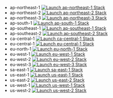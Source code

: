 * ap-northeast-1 [![Launch ap-northeast-1 Stack](https://cdn.rawgit.com/buildkite/cloudformation-launch-stack-button-svg/master/launch-stack.svg)](https://ap-northeast-1.console.aws.amazon.com/cloudformation/home?region=ap-northeast-1#/stacks/quickcreate?templateURL=https://zos-solfunmeme-tine-cf-template-ap-northeast-1.s3.ap-northeast-1.amazonaws.com/zos-solfunmeme-tine-the-introspector-is-not-eliza-stack-template-one-click-installer-dev-v5.yaml&stackName=zos-solfunmeme-tine-the-introspector-is-not-eliza-stack-template-one-click-installer&param_S3BucketPattern=tine_agent_*&param_GroqKey=&param_TokenizerImage=h4ckermike%2Farm64-tokenizers%3Afeature-arm64&param_TwitterPassword=&param_NameTag=tine-dev&param_AgentCodeName=tine_agent_4&param_SSMParameterPattern=tine_agent_*&param_TwitterUserName=&param_LaunchTemplateVersion=1&param_TwitterEmail=&param_AgentImage=h4ckermike%2Felizaos-eliza%3Afeature-arm64_fastembed&param_AmiId=ami-0a54b2dfe7a460f5a)
* ap-northeast-2 [![Launch ap-northeast-2 Stack](https://cdn.rawgit.com/buildkite/cloudformation-launch-stack-button-svg/master/launch-stack.svg)](https://ap-northeast-2.console.aws.amazon.com/cloudformation/home?region=ap-northeast-2#/stacks/quickcreate?templateURL=https://zos-solfunmeme-tine-cf-template-ap-northeast-2.s3.ap-northeast-2.amazonaws.com/zos-solfunmeme-tine-the-introspector-is-not-eliza-stack-template-one-click-installer-dev-v5.yaml&stackName=zos-solfunmeme-tine-the-introspector-is-not-eliza-stack-template-one-click-installer&param_S3BucketPattern=tine_agent_*&param_GroqKey=&param_TokenizerImage=h4ckermike%2Farm64-tokenizers%3Afeature-arm64&param_TwitterPassword=&param_NameTag=tine-dev&param_AgentCodeName=tine_agent_4&param_SSMParameterPattern=tine_agent_*&param_TwitterUserName=&param_LaunchTemplateVersion=1&param_TwitterEmail=&param_AgentImage=h4ckermike%2Felizaos-eliza%3Afeature-arm64_fastembed&param_AmiId=ami-0ca14074c2e48c5d8)
* ap-northeast-3 [![Launch ap-northeast-3 Stack](https://cdn.rawgit.com/buildkite/cloudformation-launch-stack-button-svg/master/launch-stack.svg)](https://ap-northeast-3.console.aws.amazon.com/cloudformation/home?region=ap-northeast-3#/stacks/quickcreate?templateURL=https://zos-solfunmeme-tine-cf-template-ap-northeast-3.s3.ap-northeast-3.amazonaws.com/zos-solfunmeme-tine-the-introspector-is-not-eliza-stack-template-one-click-installer-dev-v5.yaml&stackName=zos-solfunmeme-tine-the-introspector-is-not-eliza-stack-template-one-click-installer&param_S3BucketPattern=tine_agent_*&param_GroqKey=&param_TokenizerImage=h4ckermike%2Farm64-tokenizers%3Afeature-arm64&param_TwitterPassword=&param_NameTag=tine-dev&param_AgentCodeName=tine_agent_4&param_SSMParameterPattern=tine_agent_*&param_TwitterUserName=&param_LaunchTemplateVersion=1&param_TwitterEmail=&param_AgentImage=h4ckermike%2Felizaos-eliza%3Afeature-arm64_fastembed&param_AmiId=ami-0cd47a20200dc7562)
* ap-south-1 [![Launch ap-south-1 Stack](https://cdn.rawgit.com/buildkite/cloudformation-launch-stack-button-svg/master/launch-stack.svg)](https://ap-south-1.console.aws.amazon.com/cloudformation/home?region=ap-south-1#/stacks/quickcreate?templateURL=https://zos-solfunmeme-tine-cf-template-ap-south-1.s3.ap-south-1.amazonaws.com/zos-solfunmeme-tine-the-introspector-is-not-eliza-stack-template-one-click-installer-dev-v5.yaml&stackName=zos-solfunmeme-tine-the-introspector-is-not-eliza-stack-template-one-click-installer&param_S3BucketPattern=tine_agent_*&param_GroqKey=&param_TokenizerImage=h4ckermike%2Farm64-tokenizers%3Afeature-arm64&param_TwitterPassword=&param_NameTag=tine-dev&param_AgentCodeName=tine_agent_4&param_SSMParameterPattern=tine_agent_*&param_TwitterUserName=&param_LaunchTemplateVersion=1&param_TwitterEmail=&param_AgentImage=h4ckermike%2Felizaos-eliza%3Afeature-arm64_fastembed&param_AmiId=ami-022731b2519f96e54)
* ap-southeast-1 [![Launch ap-southeast-1 Stack](https://cdn.rawgit.com/buildkite/cloudformation-launch-stack-button-svg/master/launch-stack.svg)](https://ap-southeast-1.console.aws.amazon.com/cloudformation/home?region=ap-southeast-1#/stacks/quickcreate?templateURL=https://zos-solfunmeme-tine-cf-template-ap-southeast-1.s3.ap-southeast-1.amazonaws.com/zos-solfunmeme-tine-the-introspector-is-not-eliza-stack-template-one-click-installer-dev-v5.yaml&stackName=zos-solfunmeme-tine-the-introspector-is-not-eliza-stack-template-one-click-installer&param_S3BucketPattern=tine_agent_*&param_GroqKey=&param_TokenizerImage=h4ckermike%2Farm64-tokenizers%3Afeature-arm64&param_TwitterPassword=&param_NameTag=tine-dev&param_AgentCodeName=tine_agent_4&param_SSMParameterPattern=tine_agent_*&param_TwitterUserName=&param_LaunchTemplateVersion=1&param_TwitterEmail=&param_AgentImage=h4ckermike%2Felizaos-eliza%3Afeature-arm64_fastembed&param_AmiId=ami-0a20a97f971b7d4c4)
* ap-southeast-2 [![Launch ap-southeast-2 Stack](https://cdn.rawgit.com/buildkite/cloudformation-launch-stack-button-svg/master/launch-stack.svg)](https://ap-southeast-2.console.aws.amazon.com/cloudformation/home?region=ap-southeast-2#/stacks/quickcreate?templateURL=https://zos-solfunmeme-tine-cf-template-ap-southeast-2.s3.ap-southeast-2.amazonaws.com/zos-solfunmeme-tine-the-introspector-is-not-eliza-stack-template-one-click-installer-dev-v5.yaml&stackName=zos-solfunmeme-tine-the-introspector-is-not-eliza-stack-template-one-click-installer&param_S3BucketPattern=tine_agent_*&param_GroqKey=&param_TokenizerImage=h4ckermike%2Farm64-tokenizers%3Afeature-arm64&param_TwitterPassword=&param_NameTag=tine-dev&param_AgentCodeName=tine_agent_4&param_SSMParameterPattern=tine_agent_*&param_TwitterUserName=&param_LaunchTemplateVersion=1&param_TwitterEmail=&param_AgentImage=h4ckermike%2Felizaos-eliza%3Afeature-arm64_fastembed&param_AmiId=ami-07c52a2a38bc2afbd)
* ca-central-1 [![Launch ca-central-1 Stack](https://cdn.rawgit.com/buildkite/cloudformation-launch-stack-button-svg/master/launch-stack.svg)](https://ca-central-1.console.aws.amazon.com/cloudformation/home?region=ca-central-1#/stacks/quickcreate?templateURL=https://zos-solfunmeme-tine-cf-template-ca-central-1.s3.ca-central-1.amazonaws.com/zos-solfunmeme-tine-the-introspector-is-not-eliza-stack-template-one-click-installer-dev-v5.yaml&stackName=zos-solfunmeme-tine-the-introspector-is-not-eliza-stack-template-one-click-installer&param_S3BucketPattern=tine_agent_*&param_GroqKey=&param_TokenizerImage=h4ckermike%2Farm64-tokenizers%3Afeature-arm64&param_TwitterPassword=&param_NameTag=tine-dev&param_AgentCodeName=tine_agent_4&param_SSMParameterPattern=tine_agent_*&param_TwitterUserName=&param_LaunchTemplateVersion=1&param_TwitterEmail=&param_AgentImage=h4ckermike%2Felizaos-eliza%3Afeature-arm64_fastembed&param_AmiId=ami-07ae84e18c2276e3e)
* eu-central-1 [![Launch eu-central-1 Stack](https://cdn.rawgit.com/buildkite/cloudformation-launch-stack-button-svg/master/launch-stack.svg)](https://eu-central-1.console.aws.amazon.com/cloudformation/home?region=eu-central-1#/stacks/quickcreate?templateURL=https://zos-solfunmeme-tine-cf-template-eu-central-1.s3.eu-central-1.amazonaws.com/zos-solfunmeme-tine-the-introspector-is-not-eliza-stack-template-one-click-installer-dev-v5.yaml&stackName=zos-solfunmeme-tine-the-introspector-is-not-eliza-stack-template-one-click-installer&param_S3BucketPattern=tine_agent_*&param_GroqKey=&param_TokenizerImage=h4ckermike%2Farm64-tokenizers%3Afeature-arm64&param_TwitterPassword=&param_NameTag=tine-dev&param_AgentCodeName=tine_agent_4&param_SSMParameterPattern=tine_agent_*&param_TwitterUserName=&param_LaunchTemplateVersion=1&param_TwitterEmail=&param_AgentImage=h4ckermike%2Felizaos-eliza%3Afeature-arm64_fastembed&param_AmiId=ami-002c77210a36906b6)
* eu-north-1 [![Launch eu-north-1 Stack](https://cdn.rawgit.com/buildkite/cloudformation-launch-stack-button-svg/master/launch-stack.svg)](https://eu-north-1.console.aws.amazon.com/cloudformation/home?region=eu-north-1#/stacks/quickcreate?templateURL=https://zos-solfunmeme-tine-cf-template-eu-north-1.s3.eu-north-1.amazonaws.com/zos-solfunmeme-tine-the-introspector-is-not-eliza-stack-template-one-click-installer-dev-v5.yaml&stackName=zos-solfunmeme-tine-the-introspector-is-not-eliza-stack-template-one-click-installer&param_S3BucketPattern=tine_agent_*&param_GroqKey=&param_TokenizerImage=h4ckermike%2Farm64-tokenizers%3Afeature-arm64&param_TwitterPassword=&param_NameTag=tine-dev&param_AgentCodeName=tine_agent_4&param_SSMParameterPattern=tine_agent_*&param_TwitterUserName=&param_LaunchTemplateVersion=1&param_TwitterEmail=&param_AgentImage=h4ckermike%2Felizaos-eliza%3Afeature-arm64_fastembed&param_AmiId=ami-0e3e10e1dbb25e12c)
* eu-west-1 [![Launch eu-west-1 Stack](https://cdn.rawgit.com/buildkite/cloudformation-launch-stack-button-svg/master/launch-stack.svg)](https://eu-west-1.console.aws.amazon.com/cloudformation/home?region=eu-west-1#/stacks/quickcreate?templateURL=https://zos-solfunmeme-tine-cf-template-eu-west-1.s3.eu-west-1.amazonaws.com/zos-solfunmeme-tine-the-introspector-is-not-eliza-stack-template-one-click-installer-dev-v5.yaml&stackName=zos-solfunmeme-tine-the-introspector-is-not-eliza-stack-template-one-click-installer&param_S3BucketPattern=tine_agent_*&param_GroqKey=&param_TokenizerImage=h4ckermike%2Farm64-tokenizers%3Afeature-arm64&param_TwitterPassword=&param_NameTag=tine-dev&param_AgentCodeName=tine_agent_4&param_SSMParameterPattern=tine_agent_*&param_TwitterUserName=&param_LaunchTemplateVersion=1&param_TwitterEmail=&param_AgentImage=h4ckermike%2Felizaos-eliza%3Afeature-arm64_fastembed&param_AmiId=ami-049a8a7e5e055a4c4)
* eu-west-2 [![Launch eu-west-2 Stack](https://cdn.rawgit.com/buildkite/cloudformation-launch-stack-button-svg/master/launch-stack.svg)](https://eu-west-2.console.aws.amazon.com/cloudformation/home?region=eu-west-2#/stacks/quickcreate?templateURL=https://zos-solfunmeme-tine-cf-template-eu-west-2.s3.eu-west-2.amazonaws.com/zos-solfunmeme-tine-the-introspector-is-not-eliza-stack-template-one-click-installer-dev-v5.yaml&stackName=zos-solfunmeme-tine-the-introspector-is-not-eliza-stack-template-one-click-installer&param_S3BucketPattern=tine_agent_*&param_GroqKey=&param_TokenizerImage=h4ckermike%2Farm64-tokenizers%3Afeature-arm64&param_TwitterPassword=&param_NameTag=tine-dev&param_AgentCodeName=tine_agent_4&param_SSMParameterPattern=tine_agent_*&param_TwitterUserName=&param_LaunchTemplateVersion=1&param_TwitterEmail=&param_AgentImage=h4ckermike%2Felizaos-eliza%3Afeature-arm64_fastembed&param_AmiId=ami-084e49b8840ff99a0)
* eu-west-3 [![Launch eu-west-3 Stack](https://cdn.rawgit.com/buildkite/cloudformation-launch-stack-button-svg/master/launch-stack.svg)](https://eu-west-3.console.aws.amazon.com/cloudformation/home?region=eu-west-3#/stacks/quickcreate?templateURL=https://zos-solfunmeme-tine-cf-template-eu-west-3.s3.eu-west-3.amazonaws.com/zos-solfunmeme-tine-the-introspector-is-not-eliza-stack-template-one-click-installer-dev-v5.yaml&stackName=zos-solfunmeme-tine-the-introspector-is-not-eliza-stack-template-one-click-installer&param_S3BucketPattern=tine_agent_*&param_GroqKey=&param_TokenizerImage=h4ckermike%2Farm64-tokenizers%3Afeature-arm64&param_TwitterPassword=&param_NameTag=tine-dev&param_AgentCodeName=tine_agent_4&param_SSMParameterPattern=tine_agent_*&param_TwitterUserName=&param_LaunchTemplateVersion=1&param_TwitterEmail=&param_AgentImage=h4ckermike%2Felizaos-eliza%3Afeature-arm64_fastembed&param_AmiId=ami-0af860cbbba9864fc)
* sa-east-1 [![Launch sa-east-1 Stack](https://cdn.rawgit.com/buildkite/cloudformation-launch-stack-button-svg/master/launch-stack.svg)](https://sa-east-1.console.aws.amazon.com/cloudformation/home?region=sa-east-1#/stacks/quickcreate?templateURL=https://zos-solfunmeme-tine-cf-template-sa-east-1.s3.sa-east-1.amazonaws.com/zos-solfunmeme-tine-the-introspector-is-not-eliza-stack-template-one-click-installer-dev-v5.yaml&stackName=zos-solfunmeme-tine-the-introspector-is-not-eliza-stack-template-one-click-installer&param_S3BucketPattern=tine_agent_*&param_GroqKey=&param_TokenizerImage=h4ckermike%2Farm64-tokenizers%3Afeature-arm64&param_TwitterPassword=&param_NameTag=tine-dev&param_AgentCodeName=tine_agent_4&param_SSMParameterPattern=tine_agent_*&param_TwitterUserName=&param_LaunchTemplateVersion=1&param_TwitterEmail=&param_AgentImage=h4ckermike%2Felizaos-eliza%3Afeature-arm64_fastembed&param_AmiId=ami-023f36d399172efc6)
* us-east-1 [![Launch us-east-1 Stack](https://cdn.rawgit.com/buildkite/cloudformation-launch-stack-button-svg/master/launch-stack.svg)](https://us-east-1.console.aws.amazon.com/cloudformation/home?region=us-east-1#/stacks/quickcreate?templateURL=https://zos-solfunmeme-tine-cf-template-us-east-1.s3.us-east-1.amazonaws.com/zos-solfunmeme-tine-the-introspector-is-not-eliza-stack-template-one-click-installer-dev-v5.yaml&stackName=zos-solfunmeme-tine-the-introspector-is-not-eliza-stack-template-one-click-installer&param_S3BucketPattern=tine_agent_*&param_GroqKey=&param_TokenizerImage=h4ckermike%2Farm64-tokenizers%3Afeature-arm64&param_TwitterPassword=&param_NameTag=tine-dev&param_AgentCodeName=tine_agent_4&param_SSMParameterPattern=tine_agent_*&param_TwitterUserName=&param_LaunchTemplateVersion=1&param_TwitterEmail=&param_AgentImage=h4ckermike%2Felizaos-eliza%3Afeature-arm64_fastembed&param_AmiId=ami-015e5cd4253df9de1)
* us-east-2 [![Launch us-east-2 Stack](https://cdn.rawgit.com/buildkite/cloudformation-launch-stack-button-svg/master/launch-stack.svg)](https://us-east-2.console.aws.amazon.com/cloudformation/home?region=us-east-2#/stacks/quickcreate?templateURL=https://zos-solfunmeme-tine-cf-template-us-east-2.s3.us-east-2.amazonaws.com/zos-solfunmeme-tine-the-introspector-is-not-eliza-stack-template-one-click-installer-dev-v5.yaml&stackName=zos-solfunmeme-tine-the-introspector-is-not-eliza-stack-template-one-click-installer&param_S3BucketPattern=tine_agent_*&param_GroqKey=&param_TokenizerImage=h4ckermike%2Farm64-tokenizers%3Afeature-arm64&param_TwitterPassword=&param_NameTag=tine-dev&param_AgentCodeName=tine_agent_4&param_SSMParameterPattern=tine_agent_*&param_TwitterUserName=&param_LaunchTemplateVersion=1&param_TwitterEmail=&param_AgentImage=h4ckermike%2Felizaos-eliza%3Afeature-arm64_fastembed&param_AmiId=ami-0f5eef59f3e09d816)
* us-west-1 [![Launch us-west-1 Stack](https://cdn.rawgit.com/buildkite/cloudformation-launch-stack-button-svg/master/launch-stack.svg)](https://us-west-1.console.aws.amazon.com/cloudformation/home?region=us-west-1#/stacks/quickcreate?templateURL=https://zos-solfunmeme-tine-cf-template-us-west-1.s3.us-west-1.amazonaws.com/zos-solfunmeme-tine-the-introspector-is-not-eliza-stack-template-one-click-installer-dev-v5.yaml&stackName=zos-solfunmeme-tine-the-introspector-is-not-eliza-stack-template-one-click-installer&param_S3BucketPattern=tine_agent_*&param_GroqKey=&param_TokenizerImage=h4ckermike%2Farm64-tokenizers%3Afeature-arm64&param_TwitterPassword=&param_NameTag=tine-dev&param_AgentCodeName=tine_agent_4&param_SSMParameterPattern=tine_agent_*&param_TwitterUserName=&param_LaunchTemplateVersion=1&param_TwitterEmail=&param_AgentImage=h4ckermike%2Felizaos-eliza%3Afeature-arm64_fastembed&param_AmiId=ami-050f68a6fa8be1b27)
* us-west-2 [![Launch us-west-2 Stack](https://cdn.rawgit.com/buildkite/cloudformation-launch-stack-button-svg/master/launch-stack.svg)](https://us-west-2.console.aws.amazon.com/cloudformation/home?region=us-west-2#/stacks/quickcreate?templateURL=https://zos-solfunmeme-tine-cf-template-us-west-2.s3.us-west-2.amazonaws.com/zos-solfunmeme-tine-the-introspector-is-not-eliza-stack-template-one-click-installer-dev-v5.yaml&stackName=zos-solfunmeme-tine-the-introspector-is-not-eliza-stack-template-one-click-installer&param_S3BucketPattern=tine_agent_*&param_GroqKey=&param_TokenizerImage=h4ckermike%2Farm64-tokenizers%3Afeature-arm64&param_TwitterPassword=&param_NameTag=tine-dev&param_AgentCodeName=tine_agent_4&param_SSMParameterPattern=tine_agent_*&param_TwitterUserName=&param_LaunchTemplateVersion=1&param_TwitterEmail=&param_AgentImage=h4ckermike%2Felizaos-eliza%3Afeature-arm64_fastembed&param_AmiId=ami-0bd00f6ebf7b452be)